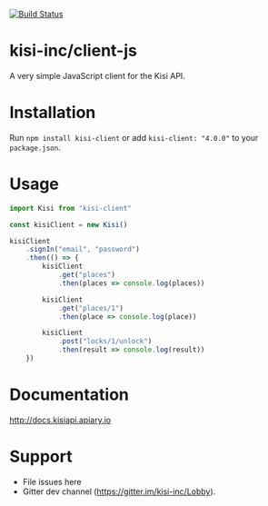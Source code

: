 [![Build Status](https://travis-ci.org/kisi-inc/client-js.svg?branch=release-4.0.0)](https://travis-ci.org/kisi-inc/client-js)

# kisi-inc/client-js

A very simple JavaScript client for the Kisi API.

# Installation

Run `npm install kisi-client` or add `kisi-client: "4.0.0"` to your `package.json`.

# Usage

```javascript
import Kisi from "kisi-client"

const kisiClient = new Kisi()

kisiClient
    .signIn("email", "password")
    .then(() => {
        kisiClient
            .get("places")
            .then(places => console.log(places))

        kisiClient
            .get("places/1")
            .then(place => console.log(place))

        kisiClient
            .post("locks/1/unlock")
            .then(result => console.log(result))
    })

```

# Documentation

<http://docs.kisiapi.apiary.io>

# Support

- File issues here
- Gitter dev channel (<https://gitter.im/kisi-inc/Lobby>).
